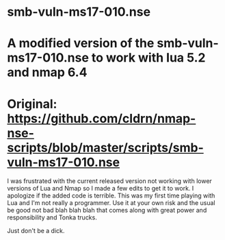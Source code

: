 # smb-vuln-ms17-010.nse 
# A modified version of the smb-vuln-ms17-010.nse to work with lua 5.2 and nmap 6.4
# Original: https://github.com/cldrn/nmap-nse-scripts/blob/master/scripts/smb-vuln-ms17-010.nse

I was frustrated with the current released version not working with lower versions of Lua and Nmap so I made a few edits to get it to work. I apologize if the added code is terrible. This was my first time playing with Lua and I'm not really a programmer. Use it at your own risk and the usual be good not bad blah blah blah that comes along with great power and responsibility and Tonka trucks. 

Just don't be a dick.
